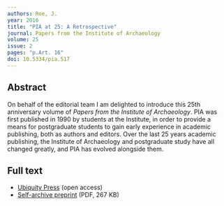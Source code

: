 ```yaml
---
authors: Roe, J.
year: 2016
title: "PIA at 25: A Retrospective"
journal: Papers from the Institute of Archaeology
volume: 25
issue: 2
pages: "p.Art. 16"
doi: 10.5334/pia.517
---
```


## Abstract

On behalf of the editorial team I am delighted to introduce this 25th anniversary volume of *Papers from the Institute of Archaeology*. PIA was first published in 1990 by students at the Institute, in order to provide a means for postgraduate students to gain early experience in academic publishing, both as authors and editors. Over the last 25 years academic publishing, the Institute of Archaeology and postgraduate study have all changed greatly, and PIA has evolved alongside them.

## Full text

* [Ubiquity Press](https://www.pia-journal.co.uk/articles/10.5334/pia.517/) (open access)
* [Self-archive preprint](/pdf/Roe_2016.pdf) (PDF, 267 KB)
